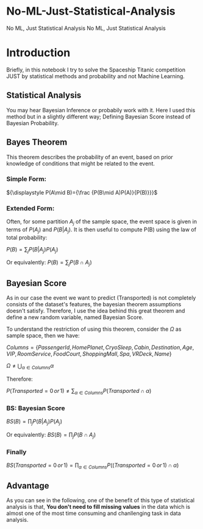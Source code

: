 # No-ML-Just-Statistical-Analysis
No ML, Just Statistical Analysis
No ML, Just Statistical Analysis
# Introduction

Briefly, in this notebook I try to solve the Spaceship Titanic competition JUST by statistical methods and probability and not Machine Learning.

## Statistical Analysis
You may hear Bayesian Inference or probabily work with it. Here I used this method but in a slightly different way;
Defining Bayesian Score instead of Bayesian Probability.

## Bayes Theorem
This theorem describes the probability of an event, based on prior knowledge of conditions that might be related to the event.
### Simple Form:
${\displaystyle P(A\mid B)={\frac {P(B\mid A)P(A)}{P(B)}}}$
### Extended Form:
Often, for some partition ${A_j}$ of the sample space, the event space is given in terms of $P(A_j)$ and $P(B | A_j)$. It is then useful to compute P(B) using the law of total probability:

${\displaystyle P(B)={\sum _{j}P(B|A_{j})P(A_{j})}}$

Or equivalently:
${\displaystyle P(B)={\sum _{j}P(B 	\cap A_{j})}}$

## Bayesian Score
As in our case the event we want to predict (Transported) is not completely consists of the dataset's features, the bayesian theorem assumptions doesn't satisfy. Therefore, I use the idea behind this great theorem and define a new random variable, named Bayesian Score.

To understand the restriction of using this theorem, consider the $Ω$ as sample space, then we have:

$Columns = \big \{PassengerId, HomePlanet, CryoSleep, Cabin, Destination, Age,VIP, RoomService, FoodCourt, ShoppingMall, Spa, VRDeck,Name\big \}$


${\displaystyle Ω \neq \bigcup_{\alpha \in Columns} \alpha }$


Therefore:

${\displaystyle P(Transported=0 \,or\, 1) \neq {\sum _{\alpha \in Columns}P(Transported \cap \alpha)}}$

### BS: Bayesian Score

${\displaystyle BS(B)={\prod _{j}P(B|A_{j})P(A_{j})}}$

Or equivalently:
${\displaystyle BS(B)={\prod _{j}P(B 	\cap A_{j})}}$

### Finally

${\displaystyle BS\big (Transported = 0 \,or\, 1 \big )={\prod _{\alpha \in Columns}P \big ( (Transported = 0 \,or\, 1) \cap \alpha \big)}}$

## Advantage

As you can see in the following, one of the benefit of this type of statistical analysis is that, **You don't need to fill missing values** in the data which is almost one of the most time consuming and chanllenging task in data analysis.
